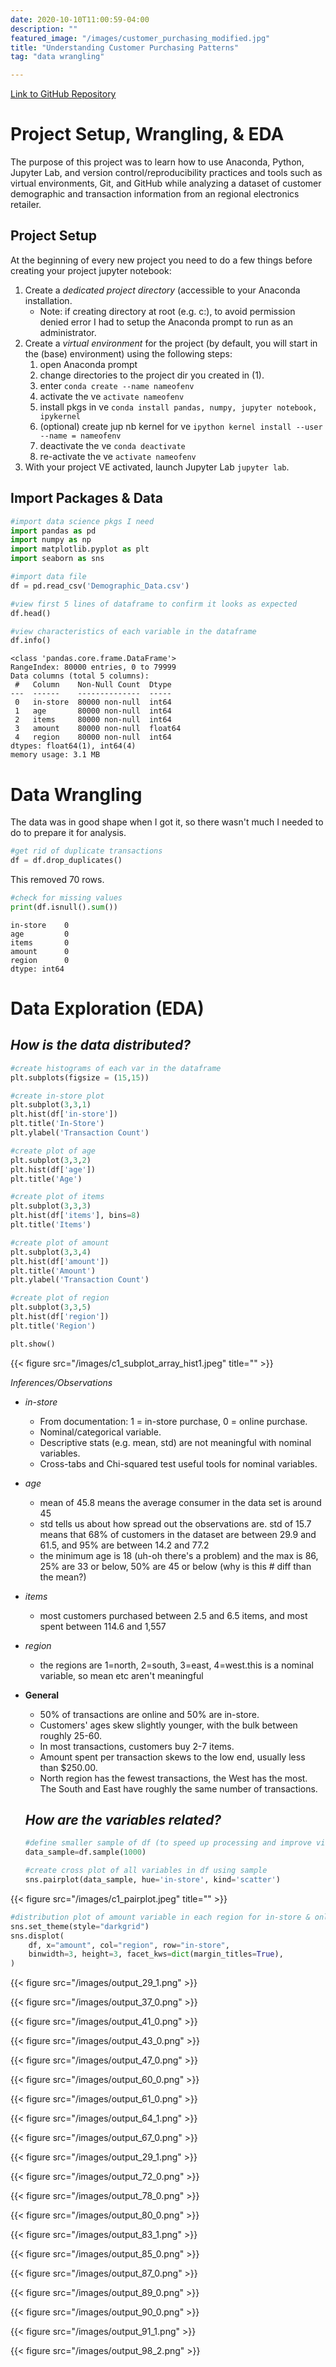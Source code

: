 ```yaml
---
date: 2020-10-10T11:00:59-04:00
description: ""
featured_image: "/images/customer_purchasing_modified.jpg"
title: "Understanding Customer Purchasing Patterns"
tag: "data wrangling"

---
```


[comment]: <> (add image files like coord_flip_ex.png to the image folder inside the static folder)

[Link to GitHub Repository](https://github.com/kpiatti/WIFI-Fingerprinting-Project)

# Project Setup, Wrangling, & EDA

The purpose of this project was to learn how to use Anaconda, Python, Jupyter Lab, and version control/reproducibility practices and tools such as virtual environments, Git, and GitHub while analyzing a dataset of customer demographic and transaction information from an regional electronics retailer.

## Project Setup

At the beginning of every new project you need to do a few things before creating your project jupyter notebook:
1. Create a *dedicated project directory* (accessible to your Anaconda installation.
    * Note: if creating directory at root (e.g. c:), to avoid permission denied error I had to setup the Anaconda prompt to run as an administrator.
2. Create a *virtual environment* for the project (by default, you will start in the (base) environment) using the following steps:
    1. open Anaconda prompt
    2. change directories to the project dir you created in (1).
    3. enter ```conda create --name nameofenv```
    4. activate the ve ```activate nameofenv```
    5. install pkgs in ve ```conda install pandas, numpy, jupyter notebook, ipykernel```
    6. (optional) create jup nb kernel for ve ```ipython kernel install --user --name = nameofenv```
    7. deactivate the ve ```conda deactivate```
    8. re-activate the ve ```activate nameofenv```
3. With your project VE activated, launch Jupyter Lab ```jupyter lab```.

## Import Packages & Data


```python
#import data science pkgs I need
import pandas as pd
import numpy as np
import matplotlib.pyplot as plt
import seaborn as sns
```

```python
#import data file
df = pd.read_csv('Demographic_Data.csv')
```

```python
#view first 5 lines of dataframe to confirm it looks as expected
df.head()
```

```python
#view characteristics of each variable in the dataframe
df.info()
```

    <class 'pandas.core.frame.DataFrame'>
    RangeIndex: 80000 entries, 0 to 79999
    Data columns (total 5 columns):
     #   Column    Non-Null Count  Dtype  
    ---  ------    --------------  -----  
     0   in-store  80000 non-null  int64  
     1   age       80000 non-null  int64  
     2   items     80000 non-null  int64  
     3   amount    80000 non-null  float64
     4   region    80000 non-null  int64  
    dtypes: float64(1), int64(4)
    memory usage: 3.1 MB


# Data Wrangling

The data was in good shape when I got it, so there wasn't much I needed to do to prepare it for analysis.

```python
#get rid of duplicate transactions
df = df.drop_duplicates()
```
This removed 70 rows.


```python
#check for missing values
print(df.isnull().sum())
```

    in-store    0
    age         0
    items       0
    amount      0
    region      0
    dtype: int64

# Data Exploration (EDA)

## *How is the data distributed?*


```python
#create histograms of each var in the dataframe
plt.subplots(figsize = (15,15))

#create in-store plot
plt.subplot(3,3,1)
plt.hist(df['in-store'])
plt.title('In-Store')
plt.ylabel('Transaction Count')

#create plot of age
plt.subplot(3,3,2)
plt.hist(df['age'])
plt.title('Age')

#create plot of items
plt.subplot(3,3,3)
plt.hist(df['items'], bins=8)
plt.title('Items')

#create plot of amount
plt.subplot(3,3,4)
plt.hist(df['amount'])
plt.title('Amount')
plt.ylabel('Transaction Count')

#create plot of region
plt.subplot(3,3,5)
plt.hist(df['region'])
plt.title('Region')

plt.show()
```
{{< figure src="/images/c1_subplot_array_hist1.jpeg" title="" >}}

*Inferences/Observations*

- *in-store*
  * From documentation: 1 = in-store purchase, 0 = online purchase.
  * Nominal/categorical variable.
  * Descriptive stats (e.g. mean, std) are not meaningful with nominal variables.
  * Cross-tabs and Chi-squared test useful tools for nominal variables.
- *age*
  * mean of 45.8 means the average consumer in the data set is around 45
  * std tells us about how spread out the observations are. std of 15.7 means that 68% of customers in the dataset are between 29.9 and 61.5, and 95% are between 14.2 and 77.2
  * the minimum age is 18 (uh-oh there's a problem) and the max is 86, 25% are 33 or below, 50% are 45 or below (why is this # diff than the mean?)
- *items*
  * most customers purchased between 2.5 and 6.5 items, and most spent between 114.6 and 1,557
- *region*
  * the regions are 1=north, 2=south, 3=east, 4=west.this is a nominal variable, so mean etc aren't meaningful
- **General**
  * 50% of transactions are online and 50% are in-store.
  * Customers' ages skew slightly younger, with the bulk between roughly 25-60.
  * In most transactions, customers buy 2-7 items.
  * Amount spent per transaction skews to the low end, usually less than $250.00.
  * North region has the fewest transactions, the West has the most. The South and East have roughly the same number of transactions.


  ## *How are the variables related?*

  ```python
  #define smaller sample of df (to speed up processing and improve viz)
  data_sample=df.sample(1000)

  #create cross plot of all variables in df using sample
  sns.pairplot(data_sample, hue='in-store', kind='scatter')
  ```

{{< figure src="/images/c1_pairplot.jpeg" title="" >}}

```python
#distribution plot of amount variable in each region for in-store & online
sns.set_theme(style="darkgrid")
sns.displot(
    df, x="amount", col="region", row="in-store",
    binwidth=3, height=3, facet_kws=dict(margin_titles=True),
)
```

{{< figure src="/images/output_29_1.png" >}}

{{< figure src="/images/output_37_0.png" >}}

{{< figure src="/images/output_41_0.png" >}}

{{< figure src="/images/output_43_0.png" >}}

{{< figure src="/images/output_47_0.png" >}}

{{< figure src="/images/output_60_0.png" >}}

{{< figure src="/images/output_61_0.png" >}}

{{< figure src="/images/output_64_1.png" >}}

{{< figure src="/images/output_67_0.png" >}}

{{< figure src="/images/output_29_1.png" >}}

{{< figure src="/images/output_72_0.png" >}}

{{< figure src="/images/output_78_0.png" >}}

{{< figure src="/images/output_80_0.png" >}}

{{< figure src="/images/output_83_1.png" >}}

{{< figure src="/images/output_85_0.png" >}}

{{< figure src="/images/output_87_0.png" >}}

{{< figure src="/images/output_89_0.png" >}}

{{< figure src="/images/output_90_0.png" >}}

{{< figure src="/images/output_91_1.png" >}}

{{< figure src="/images/output_98_2.png" >}}
